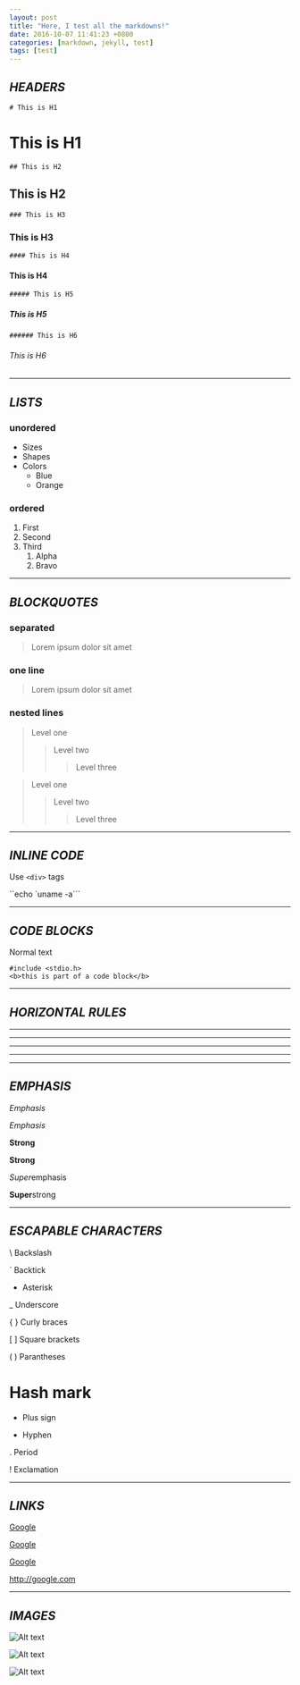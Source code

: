 ```yaml
---
layout: post
title: "Here, I test all the markdowns!"
date: 2016-10-07 11:41:23 +0800
categories: [markdown, jekyll, test]
tags: [test]
---
```


## <i>HEADERS</i>

	# This is H1

# This is H1


	## This is H2
## This is H2

	### This is H3
### This is H3

	#### This is H4
#### This is H4

	##### This is H5
##### This is H5

	###### This is H6
###### This is H6


* * *


## <i>LISTS</i>

### unordered

* Sizes
* Shapes
* Colors
	* Blue
	* Orange

### ordered

1. First
2. Second
3. Third
	1. Alpha
	2. Bravo


* * *


## <i>BLOCKQUOTES</i>

### separated

> Lorem ipsum
> dolor sit amet

### one line

> Lorem ipsum dolor
sit amet

### nested lines

> Level one
>
> > Level two
> >
> > > Level three

> Level one
> > Level two
> > > Level three

* * *


## <i>INLINE CODE</i>

Use `<div>` tags

``echo `uname -a```


* * *


## <i>CODE BLOCKS</i>

Normal text

	#include <stdio.h>
	<b>this is part of a code block</b>


* * *


## <i>HORIZONTAL RULES</i>

* * *
***
- - -
---


* * *


## <i>EMPHASIS</i>

*Emphasis*

_Emphasis_

**Strong**

__Strong__

*Super*emphasis

**Super**strong


* * *


## <i>ESCAPABLE CHARACTERS</i>

\ Backslash

` Backtick

* Asterisk

_ Underscore

{ } Curly braces

[ ] Square brackets

( ) Parantheses

# Hash mark

+ Plus sign

- Hyphen

. Period

! Exclamation


* * *


## <i>LINKS</i>

[Google](http://google.com/)

[Google](http://google.com/ "Search")

[google]: http://google.com/ "Search"

[Google][google]

<http://google.com>


* * *


## <i>IMAGES</i>

![Alt text](/path/to/img.jpg)

![Alt text](/path/to/img.jpg "Title")

[img1]: /path/to/img.jpg "Title"

![Alt text][img1]